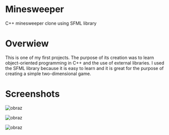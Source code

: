 # Minesweeper
C++ minesweeper clone using SFML library


# Overwiew
This is one of my first projects. The purpose of its creation was to learn object-oriented programming in C++ and the use of external libraries. I used the SFML library because it is easy to learn and it is great for the purpose of creating a simple two-dimensional game.

# Screenshots

![obraz](https://user-images.githubusercontent.com/106124763/170385127-46291eec-46e4-497a-9ea7-6201f8ac4e8e.png)

![obraz](https://user-images.githubusercontent.com/106124763/170385156-eb1c84c1-aea6-486a-a446-36d6ad4e8f08.png)

![obraz](https://user-images.githubusercontent.com/106124763/170385207-8420f7f9-613c-444c-9533-81e53787c288.png)
